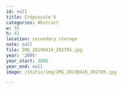 ```yaml
---
id: null
title: Crépuscule 5
categories: Abstract
w: 33
h: 41
location: secondary storage
note: null
file: IMG_20190416_202705.jpg
year: '2005'
year_start: 2005
year_end: null
image: /static/img/IMG_20190416_202705.jpg

---
```

